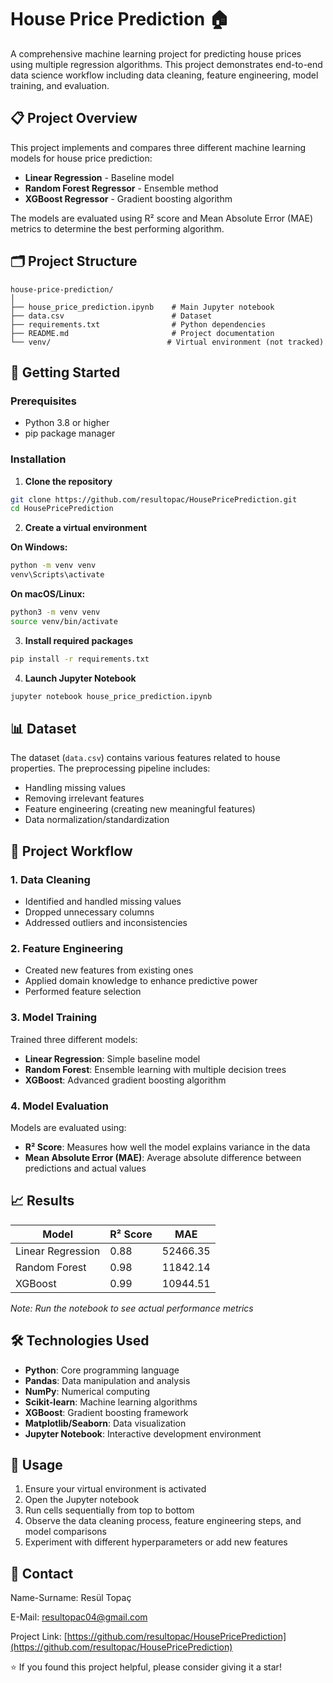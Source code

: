 # House Price Prediction 🏠

A comprehensive machine learning project for predicting house prices using multiple regression algorithms. This project demonstrates end-to-end data science workflow including data cleaning, feature engineering, model training, and evaluation.

## 📋 Project Overview

This project implements and compares three different machine learning models for house price prediction:
- **Linear Regression** - Baseline model
- **Random Forest Regressor** - Ensemble method
- **XGBoost Regressor** - Gradient boosting algorithm

The models are evaluated using R² score and Mean Absolute Error (MAE) metrics to determine the best performing algorithm.

## 🗂️ Project Structure

```
house-price-prediction/
│
├── house_price_prediction.ipynb    # Main Jupyter notebook
├── data.csv                        # Dataset
├── requirements.txt                # Python dependencies
├── README.md                       # Project documentation
└── venv/                          # Virtual environment (not tracked)
```

## 🚀 Getting Started

### Prerequisites

- Python 3.8 or higher
- pip package manager

### Installation

1. **Clone the repository**
```bash
git clone https://github.com/resultopac/HousePricePrediction.git
cd HousePricePrediction
```

2. **Create a virtual environment**

**On Windows:**
```bash
python -m venv venv
venv\Scripts\activate
```

**On macOS/Linux:**
```bash
python3 -m venv venv
source venv/bin/activate
```

3. **Install required packages**
```bash
pip install -r requirements.txt
```

4. **Launch Jupyter Notebook**
```bash
jupyter notebook house_price_prediction.ipynb
```

## 📊 Dataset

The dataset (`data.csv`) contains various features related to house properties. The preprocessing pipeline includes:
- Handling missing values
- Removing irrelevant features
- Feature engineering (creating new meaningful features)
- Data normalization/standardization

## 🔧 Project Workflow

### 1. Data Cleaning
- Identified and handled missing values
- Dropped unnecessary columns
- Addressed outliers and inconsistencies

### 2. Feature Engineering
- Created new features from existing ones
- Applied domain knowledge to enhance predictive power
- Performed feature selection

### 3. Model Training
Trained three different models:
- **Linear Regression**: Simple baseline model
- **Random Forest**: Ensemble learning with multiple decision trees
- **XGBoost**: Advanced gradient boosting algorithm

### 4. Model Evaluation
Models are evaluated using:
- **R² Score**: Measures how well the model explains variance in the data
- **Mean Absolute Error (MAE)**: Average absolute difference between predictions and actual values

## 📈 Results

| Model | R² Score | MAE |
|-------|----------|-----|
| Linear Regression | 0.88 | 52466.35 |
| Random Forest | 0.98 |  11842.14 |
| XGBoost | 0.99 | 10944.51 |

*Note: Run the notebook to see actual performance metrics*

## 🛠️ Technologies Used

- **Python**: Core programming language
- **Pandas**: Data manipulation and analysis
- **NumPy**: Numerical computing
- **Scikit-learn**: Machine learning algorithms
- **XGBoost**: Gradient boosting framework
- **Matplotlib/Seaborn**: Data visualization
- **Jupyter Notebook**: Interactive development environment

## 📝 Usage

1. Ensure your virtual environment is activated
2. Open the Jupyter notebook
3. Run cells sequentially from top to bottom
4. Observe the data cleaning process, feature engineering steps, and model comparisons
5. Experiment with different hyperparameters or add new features



## 📧 Contact

Name-Surname: Resül Topaç

E-Mail: resultopac04@gmail.com

Project Link: [https://github.com/resultopac/HousePricePrediction](https://github.com/resultopac/HousePricePrediction)

⭐ If you found this project helpful, please consider giving it a star!

